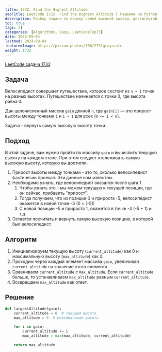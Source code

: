 ```yaml
---
title: 1732. Find the Highest Altitude
seoTitle: LeetCode 1732. Find the Highest Altitude | Решение на Python.
description: Разбор задачи по поиску самой высокой высоты, достигнутой велосипедистом.
toc: true
tags: []
categories: [Algorithms, Easy, LeetCodeTop75]
date: 2023-09-04
lastmod: 2023-09-04
featuredImage: https://picsum.photos/700/279?grayscale
weight: 1732
---
```


[LeetCode задача 1732](<https://leetcode.com/problems/find-the-highest-altitude/>)

## Задача

Велосипедист совершает путешествие, которое состоит из `n + 1` точек на разных высотах. Путешествие начинается с точки 0, где высота равна 0.

Дан целочисленный массив `gain` длиной `n`, где `gain[i]` — это прирост высоты между точками `i` и `i + 1` для всех (`0 <= i < n`).

Задача - вернуть самую высокую высоту точки.

## Подход

В этой задаче, вам нужно пройти по массиву `gain` и вычислить текущую высоту на каждом этапе. При этом следует отслеживать самую высокую высоту, которую вы достигли.

1. Прирост высоты между точками - это то, сколько велосипедист фактически проехал. Эти данные нам известны.
2. Необходимо узнать, где велосипедист оказался после шага 1.
   1. Чтобы узнать это - мы можем текущую к текущей позиции, где он сейчас, прибавить "прирост".
   2. Тогда получаем, что из позиции 0 и прироста -5, велосипедист окажется в новой точке -5 (0 + (-5))
   3. С новой позиции -5 и прироста 1, окажется в точке -4 (-5 + 1) и т.д.
3. Остается посчитать и вернуть самую высокую позицию, в которой был велосипедист.

## Алгоритм

1. Инициализируем текущую высоту (`current_altitude`) как 0 и максимальную высоту (`max_altitude`) как 0.
2. Проходим через каждый элемент массива `gain`, увеличивая `current_altitude` на значение этого элемента.
3. Сравниваем `current_altitude` с `max_altitude`. Если `current_altitude` больше, то устанавливаем `max_altitude` равным `current_altitude`.
4. Возвращаем `max_altitude` как ответ.

## Решение

```python
def largestAltitude(gain):
    current_altitude = 0  # текущая высота
    max_altitude = 0  # максимальная высота
    
    for i in gain:
        current_altitude += i
        max_altitude = max(max_altitude, current_altitude)
    
    return max_altitude
```
